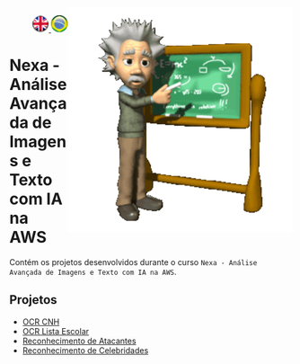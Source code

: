 <img src="./img/gif v1.gif" min-width="400px" max-width="400px" width="400px" align="right" alt="Computador iuriCode">
<p>
  <div align="right"> 
<a href="./README.md"> <img src="./img/LogoUK.png" alt="Logo UK" width="30"/></a><a href="./leiame.md"> <img src="./img/logoBrazil.png" alt="Logo Brasil" width="30"/> </a>
</div>
  <H1><b>Nexa - Análise Avançada de Imagens e Texto com IA na AWS </b> </H1>
  
</p> 

Contém os projetos desenvolvidos durante o curso `Nexa - Análise Avançada de Imagens e Texto com IA na AWS`.

## Projetos

- [OCR CNH](./ocr_cnh/)
- [OCR Lista Escolar](./ocr_lista_escolar/)
- [Reconhecimento de Atacantes](./reconhecimento_atacantes/)
- [Reconhecimento de Celebridades](./reconhecimento_celebridades/)
